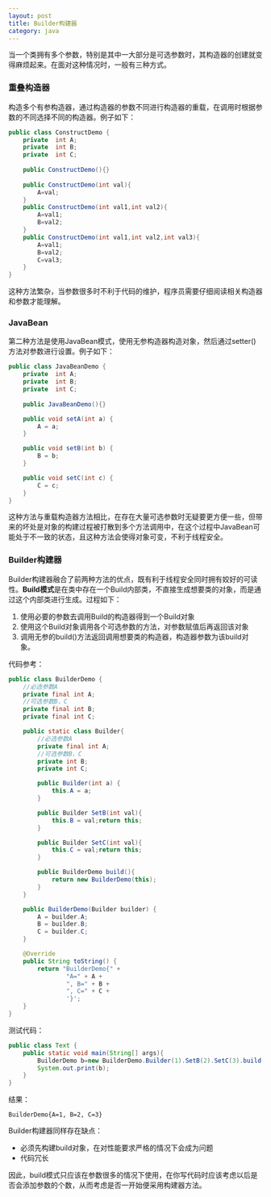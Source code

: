 ```yaml
---  
layout: post
title: Builder构建器
category: java
---
```


当一个类拥有多个参数，特别是其中一大部分是可选参数时，其构造器的创建就变得麻烦起来。在面对这种情况时，一般有三种方式。  

### 重叠构造器  
 
构造多个有参构造器，通过构造器的参数不同进行构造器的重载，在调用时根据参数的不同选择不同的构造器。例子如下：  

```java
public class ConstructDemo {
    private  int A;
    private  int B;
    private  int C;
    
    public ConstructDemo(){}
    
    public ConstructDemo(int val){
        A=val;
    }
    public ConstructDemo(int val1,int val2){
        A=val1;
        B=val2;
    }
    public ConstructDemo(int val1,int val2,int val3){
        A=val1;
        B=val2;
        C=val3;
    }
}
```  
这种方法繁杂，当参数很多时不利于代码的维护，程序员需要仔细阅读相关构造器和参数才能理解。  

### JavaBean  

第二种方法是使用JavaBean模式，使用无参构造器构造对象，然后通过setter()方法对参数进行设置。例子如下：  

```java
public class JavaBeanDemo {
    private  int A;
    private  int B;
    private  int C;
    
    public JavaBeanDemo(){}

    public void setA(int a) {
        A = a;
    }

    public void setB(int b) {
        B = b;
    }

    public void setC(int c) {
        C = c;
    }
}
```
  
这种方法与重载构造器方法相比，在存在大量可选参数时无疑要更方便一些，但带来的坏处是对象的构建过程被打散到多个方法调用中，在这个过程中JavaBean可能处于不一致的状态，且这种方法会使得对象可变，不利于线程安全。  

### Builder构建器  

Builder构建器融合了前两种方法的优点，既有利于线程安全同时拥有姣好的可读性。**Build模式**是在类中存在一个Build内部类，不直接生成想要类的对象，而是通过这个内部类进行生成。过程如下：  
1. 使用必要的参数去调用Build的构造器得到一个Build对象  
2. 使用这个Build对象调用各个可选参数的方法，对参数赋值后再返回该对象  
3. 调用无参的build()方法返回调用想要类的构造器，构造器参数为该build对象。  

代码参考：  

```java
public class BuilderDemo {
    //必选参数A
    private final int A;
    //可选参数B，C
    private final int B;
    private final int C;

    public static class Builder{
        //必选参数A
        private final int A;
        //可选参数B，C
        private int B;
        private int C;

        public Builder(int a) {
            this.A = a;
        }

        public Builder SetB(int val){
            this.B = val;return this;
        }

        public Builder SetC(int val){
            this.C = val;return this;
        }

        public BuilderDemo build(){
            return new BuilderDemo(this);
        }
    }

    public BuilderDemo(Builder builder) {
        A = builder.A;
        B = builder.B;
        C = builder.C;
    }

    @Override
    public String toString() {
        return "BuilderDemo{" +
                "A=" + A +
                ", B=" + B +
                ", C=" + C +
                '}';
    }
}
```

测试代码：

```java
public class Text {
    public static void main(String[] args){
        BuilderDemo b=new BuilderDemo.Builder(1).SetB(2).SetC(3).build();
        System.out.print(b);
    }
}
```

结果：

```
BuilderDemo{A=1, B=2, C=3}
```

Builder构建器同样存在缺点：  

- 必须先构建build对象，在对性能要求严格的情况下会成为问题  
- 代码冗长

因此，build模式只应该在参数很多的情况下使用，在你写代码时应该考虑以后是否会添加参数的个数，从而考虑是否一开始便采用构建器方法。
